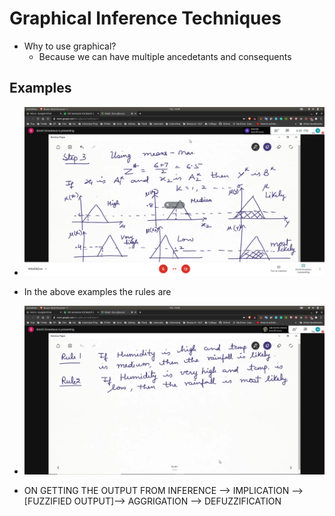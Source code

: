 # Graphical Inference Techniques

- Why to use graphical?
  - Because we can have multiple ancedetants and consequents

## Examples
- ![grphs](grphs.jpg)
- In the above examples the rules are
- ![rules](rules.jpg)

- ON GETTING THE OUTPUT FROM INFERENCE --> IMPLICATION -->[FUZZIFIED OUTPUT]--> AGGRIGATION --> DEFUZZIFICATION
